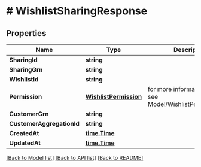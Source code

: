 # # WishlistSharingResponse


## Properties 


Name | Type | Description | Notes
------------ | ------------- | ------------- | -------------
**SharingId**| **string** |   | [optional]
**SharingGrn**| **string** |   | [optional]
**WishlistId**| **string** |   | [optional]
**Permission**| [**WishlistPermission**](WishlistPermission.md) |  for more information please, see Model/WishlistPermission.php  | [optional] [default to UNKNOWN_PERMISSION]
**CustomerGrn**| **string** |   | [optional]
**CustomerAggregationId**| **string** |   | [optional]
**CreatedAt**| [**time.Time**](time.Time.md) |   | [optional]
**UpdatedAt**| [**time.Time**](time.Time.md) |   | [optional]


[[Back to Model list]](../../README.md#models) [[Back to API list]](../../README.md#endpoints) [[Back to README]](../../README.md)

